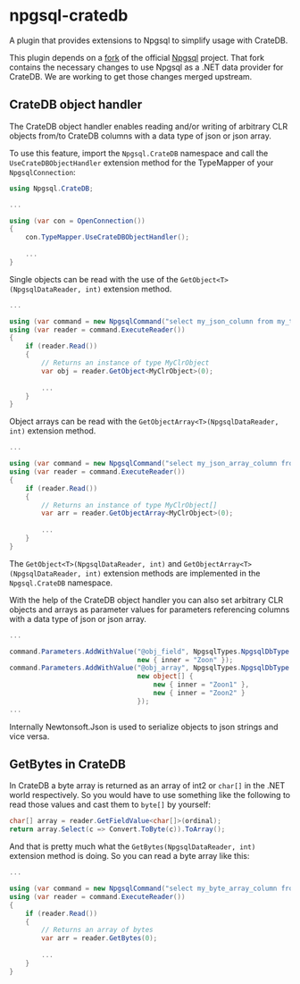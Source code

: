# npgsql-cratedb
A plugin that provides extensions to Npgsql to simplify usage with CrateDB.

This plugin depends on a [fork](https://github.com/pircher-software/npgsql) of the official [Npgsql](https://github.com/npgsql/npgsql) project. That fork contains the necessary changes to use Npgsql as a .NET data provider for CrateDB. We are working to get those changes merged upstream.

## CrateDB object handler

The CrateDB object handler enables reading and/or writing of arbitrary CLR objects from/to CrateDB columns with a data type of json or json array. 

To use this feature, import the `Npgsql.CrateDB` namespace and call the `UseCrateDBObjectHandler` extension method for the TypeMapper of your `NpgsqlConnection`:


```c#
using Npgsql.CrateDB;

...

using (var con = OpenConnection())
{
    con.TypeMapper.UseCrateDBObjectHandler();
    
    ...
}
```

Single objects can be read with the use of the `GetObject<T>(NpgsqlDataReader, int)` extension method.

```c#
...

using (var command = new NpgsqlCommand("select my_json_column from my_table", con))
using (var reader = command.ExecuteReader())
{
    if (reader.Read()) 
    {
        // Returns an instance of type MyClrObject
        var obj = reader.GetObject<MyClrObject>(0);
      
        ...
    }
}
```

Object arrays can be read with the `GetObjectArray<T>(NpgsqlDataReader, int)` extension method.

```c#
...

using (var command = new NpgsqlCommand("select my_json_array_column from my_table", con))
using (var reader = command.ExecuteReader())
{
    if (reader.Read()) 
    {
        // Returns an instance of type MyClrObject[]
        var arr = reader.GetObjectArray<MyClrObject>(0);
      
        ...
    }
}
```

The `GetObject<T>(NpgsqlDataReader, int)` and `GetObjectArray<T>(NpgsqlDataReader, int)` extension methods are implemented in the `Npgsql.CrateDB` namespace.

With the help of the CrateDB object handler you can also set arbitrary CLR objects and arrays as parameter values for parameters referencing columns with a data type of json or json array.

```c#
...

command.Parameters.AddWithValue("@obj_field", NpgsqlTypes.NpgsqlDbType.Json, 
                                new { inner = "Zoon" });
command.Parameters.AddWithValue("@obj_array", NpgsqlTypes.NpgsqlDbType.Json, 
                                new object[] { 
                                    new { inner = "Zoon1" }, 
                                    new { inner = "Zoon2" } 
                                });
...
```

Internally Newtonsoft.Json is used to serialize objects to json strings and vice versa.

## GetBytes in CrateDB

In CrateDB a byte array is returned as an array of int2 or `char[]` in the .NET world respectively. So you would have to use something like the following to read those values and cast them to `byte[]` by yourself:

```c#
char[] array = reader.GetFieldValue<char[]>(ordinal);
return array.Select(c => Convert.ToByte(c)).ToArray();
```

And that is pretty much what the `GetBytes(NpgsqlDataReader, int)` extension method is doing. So you can read a byte array like this:

```c#
...

using (var command = new NpgsqlCommand("select my_byte_array_column from my_table", con))
using (var reader = command.ExecuteReader())
{
    if (reader.Read()) 
    {
        // Returns an array of bytes
        var arr = reader.GetBytes(0);
      
        ...
    }
}
```

